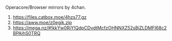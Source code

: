 Operacore/Browser mirrors by 4chan.
1) https://files.catbox.moe/4hzs77.gz
2) https://aww.moe/z0egik.zip
3) https://mega.nz/#!kkYw0RiY!QdpCDvdtMcfzOHNNXZ52sBjZLDMFI68c2BPAihS0TRQ
